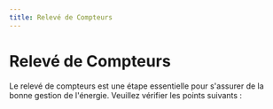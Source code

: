 ```yaml
---
title: Relevé de Compteurs
---
```


# Relevé de Compteurs

Le relevé de compteurs est une étape essentielle pour s'assurer de la bonne gestion de l'énergie. Veuillez vérifier les points suivants :
